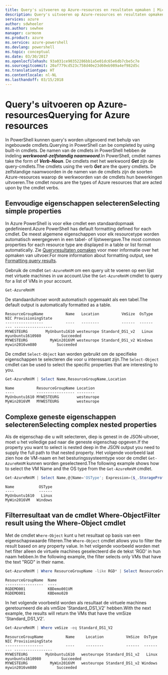 ```yaml
---
title: Query's uitvoeren op Azure-resources en resultaten opmaken | Microsoft Docs
description: Query's uitvoeren op Azure-resources en resultaten opmaken.
services: azure
author: sdwheeler
ms.author: sewhee
manager: carmonm
ms.product: azure
ms.service: azure-powershell
ms.devlang: powershell
ms.topic: conceptual
ms.date: 03/30/2017
ms.openlocfilehash: 93a031ce90352286bb1a5e01dc65e6db7cbe5c7e
ms.sourcegitcommit: 20af779cd523c758d40e23d60eb989a4ef982d5c
ms.translationtype: HT
ms.contentlocale: nl-NL
ms.lasthandoff: 03/15/2018
---
```

# <a name="querying-for-azure-resources"></a><span data-ttu-id="7d25c-103">Query's uitvoeren op Azure-resources</span><span class="sxs-lookup"><span data-stu-id="7d25c-103">Querying for Azure resources</span></span>

<span data-ttu-id="7d25c-104">In PowerShell kunnen query's worden uitgevoerd met behulp van ingebouwde cmdlets.</span><span class="sxs-lookup"><span data-stu-id="7d25c-104">Querying in PowerShell can be completed by using built-in cmdlets.</span></span> <span data-ttu-id="7d25c-105">De namen van de cmdlets in PowerShell hebben de indeling **_werkwoord-zelfstandig naamwoord_**.</span><span class="sxs-lookup"><span data-stu-id="7d25c-105">In PowerShell, cmdlet names take the form of **_Verb-Noun_**.</span></span> <span data-ttu-id="7d25c-106">De cmdlets met het werkwoord **_Get_** zijn de query-cmdlets.</span><span class="sxs-lookup"><span data-stu-id="7d25c-106">The cmdlets using the verb **_Get_** are the query cmdlets.</span></span> <span data-ttu-id="7d25c-107">De zelfstandige naamwoorden in de namen van de cmdlets zijn de soorten Azure-resources waarop de werkwoorden van de cmdlets hun bewerkingen uitvoeren.</span><span class="sxs-lookup"><span data-stu-id="7d25c-107">The cmdlet nouns are the types of Azure resources that are acted upon by the cmdlet verbs.</span></span>


## <a name="selecting-simple-properties"></a><span data-ttu-id="7d25c-108">Eenvoudige eigenschappen selecteren</span><span class="sxs-lookup"><span data-stu-id="7d25c-108">Selecting simple properties</span></span>

<span data-ttu-id="7d25c-109">In Azure PowerShell is voor elke cmdlet een standaardopmaak gedefinieerd.</span><span class="sxs-lookup"><span data-stu-id="7d25c-109">Azure PowerShell has default formatting defined for each cmdlet.</span></span> <span data-ttu-id="7d25c-110">De meest algemene eigenschappen voor elk resourcetype worden automatisch weergegeven in een tabel- of lijstweergave.</span><span class="sxs-lookup"><span data-stu-id="7d25c-110">The most common properties for each resource type are displayed in a table or list format automatically.</span></span> <span data-ttu-id="7d25c-111">Zie [Queryresultaten opmaken](formatting-output.md) voor meer informatie over het opmaken van uitvoer.</span><span class="sxs-lookup"><span data-stu-id="7d25c-111">For more information about formatting output, see [Formatting query results](formatting-output.md).</span></span>

<span data-ttu-id="7d25c-112">Gebruik de cmdlet `Get-AzureRmVM` om een query uit te voeren op een lijst met virtuele machines in uw account.</span><span class="sxs-lookup"><span data-stu-id="7d25c-112">Use the `Get-AzureRmVM` cmdlet to query for a list of VMs in your account.</span></span>

```powershell
Get-AzureRmVM
```

<span data-ttu-id="7d25c-113">De standaarduitvoer wordt automatisch opgemaakt als een tabel.</span><span class="sxs-lookup"><span data-stu-id="7d25c-113">The default output is automatically formatted as a table.</span></span>

```
ResourceGroupName          Name   Location          VmSize  OsType              NIC ProvisioningState
-----------------          ----   --------          ------  ------              --- -----------------
MYWESTEURG        MyUnbuntu1610 westeurope Standard_DS1_v2   Linux myunbuntu1610980         Succeeded
MYWESTEURG          MyWin2016VM westeurope Standard_DS1_v2 Windows   mywin2016vm880         Succeeded
```

<span data-ttu-id="7d25c-114">De cmdlet `Select-Object` kan worden gebruikt om de specifieke eigenschappen te selecteren die voor u interessant zijn.</span><span class="sxs-lookup"><span data-stu-id="7d25c-114">The `Select-Object` cmdlet can be used to select the specific properties that are interesting to you.</span></span>

```powershell
Get-AzureRmVM | Select Name,ResourceGroupName,Location
```

```
Name          ResourceGroupName Location
----          ----------------- --------
MyUnbuntu1610 MYWESTEURG        westeurope
MyWin2016VM   MYWESTEURG        westeurope
```

## <a name="selecting-complex-nested-properties"></a><span data-ttu-id="7d25c-115">Complexe geneste eigenschappen selecteren</span><span class="sxs-lookup"><span data-stu-id="7d25c-115">Selecting complex nested properties</span></span>

<span data-ttu-id="7d25c-116">Als de eigenschap die u wilt selecteren, diep is genest in de JSON-uitvoer, moet u het volledige pad naar die geneste eigenschap opgeven.</span><span class="sxs-lookup"><span data-stu-id="7d25c-116">If the property you want to select is nested deep in the JSON output you need to supply the full path to that nested property.</span></span> <span data-ttu-id="7d25c-117">Het volgende voorbeeld laat zien hoe de VM-naam en het besturingssysteemtype voor de cmdlet `Get-AzureRmVM` kunnen worden geselecteerd.</span><span class="sxs-lookup"><span data-stu-id="7d25c-117">The following example shows how to select the VM Name and the OS type from the `Get-AzureRmVM` cmdlet.</span></span>

```powershell
Get-AzureRmVM | Select Name,@{Name='OSType'; Expression={$_.StorageProfile.OSDisk.OSType}}
```

```
Name           OSType
----           ------
MyUnbuntu1610   Linux
MyWin2016VM   Windows
```

## <a name="filter-result-using-the-where-object-cmdlet"></a><span data-ttu-id="7d25c-118">Filterresultaat van de cmdlet Where-Object</span><span class="sxs-lookup"><span data-stu-id="7d25c-118">Filter result using the Where-Object cmdlet</span></span>

<span data-ttu-id="7d25c-119">Met de cmdlet `Where-Object` kunt u het resultaat op basis van een eigenschapswaarde filteren.</span><span class="sxs-lookup"><span data-stu-id="7d25c-119">The `Where-Object` cmdlet allows you to filter the result based on any property value.</span></span> <span data-ttu-id="7d25c-120">In het volgende voorbeeld worden met het filter alleen de virtuele machines geselecteerd die de tekst 'RGD' in hun naam hebben.</span><span class="sxs-lookup"><span data-stu-id="7d25c-120">In the following example, the filter selects only VMs that have the text "RGD" in their name.</span></span>

```powershell
Get-AzureRmVM | Where ResourceGroupName -like RGD* | Select ResourceGroupName,Name
```

```
ResourceGroupName  Name
-----------------  ----
RGDEMO001          KBDemo001VM
RGDEMO001          KBDemo020
```

<span data-ttu-id="7d25c-121">In het volgende voorbeeld worden als resultaat de virtuele machines geretourneerd die als vmSize 'Standard_DS1_V2' hebben.</span><span class="sxs-lookup"><span data-stu-id="7d25c-121">With the next example, the results will return the VMs that have the vmSize 'Standard_DS1_V2'.</span></span>

```powershell
Get-AzureRmVM | Where vmSize -eq Standard_DS1_V2
```

```
ResourceGroupName          Name     Location          VmSize  OsType              NIC ProvisioningState
-----------------          ----     --------          ------  ------              --- -----------------
MYWESTEURG        MyUnbuntu1610   westeurope Standard_DS1_v2   Linux myunbuntu1610980         Succeeded
MYWESTEURG          MyWin2016VM   westeurope Standard_DS1_v2 Windows   mywin2016vm880         Succeeded
```
